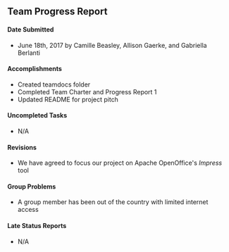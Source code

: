 ## Team Progress Report 
#### Date Submitted 
* June 18th, 2017 by Camille Beasley, Allison Gaerke, and Gabriella Berlanti 

#### Accomplishments 
* Created teamdocs folder
* Completed Team Charter and Progress Report 1
* Updated README for project pitch 

#### Uncompleted Tasks 
* N/A 

#### Revisions 
* We have agreed to focus our project on Apache OpenOffice's _Impress_ tool 

#### Group Problems 
* A group member has been out of the country with limited internet access 

#### Late Status Reports
* N/A 
